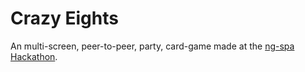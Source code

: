 # Crazy Eights

An multi-screen, peer-to-peer, party, card-game made at the [ng-spa
Hackathon](https://www.meetup.com/Dutch-AngularJS-group/events/218752792).
